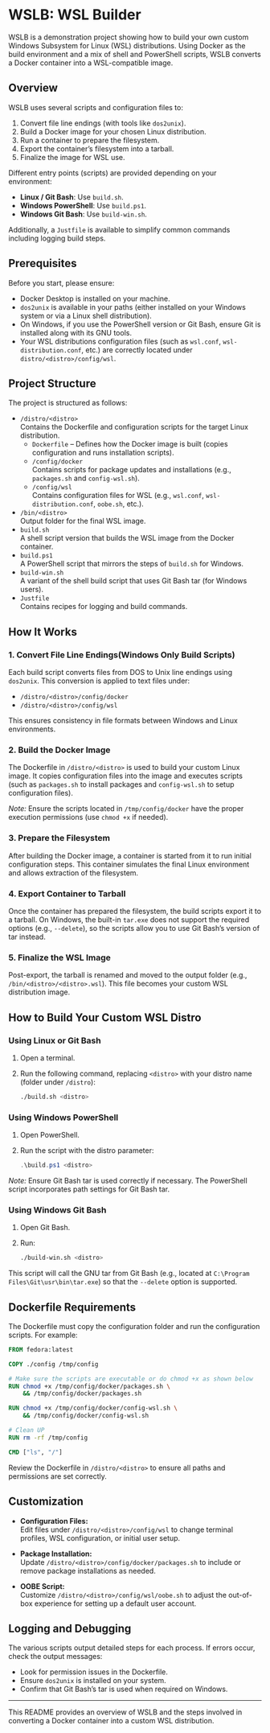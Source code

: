 # WSLB: WSL Builder

WSLB is a demonstration project showing how to build your own custom Windows Subsystem for Linux (WSL) distributions. Using Docker as the build environment and a mix of shell and PowerShell scripts, WSLB converts a Docker container into a WSL-compatible image.

## Overview

WSLB uses several scripts and configuration files to:

1. Convert file line endings (with tools like `dos2unix`).
2. Build a Docker image for your chosen Linux distribution.
3. Run a container to prepare the filesystem.
4. Export the container’s filesystem into a tarball.
5. Finalize the image for WSL use.

Different entry points (scripts) are provided depending on your environment:
- **Linux / Git Bash**: Use `build.sh`.
- **Windows PowerShell**: Use `build.ps1`.
- **Windows Git Bash**: Use `build-win.sh`.

Additionally, a `Justfile` is available to simplify common commands including logging build steps.

## Prerequisites

Before you start, please ensure:

- Docker Desktop is installed on your machine.
- `dos2unix` is available in your paths (either installed on your Windows system or via a Linux shell distribution).
- On Windows, if you use the PowerShell version or Git Bash, ensure Git is installed along with its GNU tools.
- Your WSL distributions configuration files (such as `wsl.conf`, `wsl-distribution.conf`, etc.) are correctly located under `distro/<distro>/config/wsl`.

## Project Structure

The project is structured as follows:

- `/distro/<distro>`  
  Contains the Dockerfile and configuration scripts for the target Linux distribution.
    - `Dockerfile` – Defines how the Docker image is built (copies configuration and runs installation scripts).
    - `/config/docker`  
      Contains scripts for package updates and installations (e.g., `packages.sh` and `config-wsl.sh`).
    - `/config/wsl`  
      Contains configuration files for WSL (e.g., `wsl.conf`, `wsl-distribution.conf`, `oobe.sh`, etc.).
- `/bin/<distro>`  
  Output folder for the final WSL image.
- `build.sh`  
  A shell script version that builds the WSL image from the Docker container.
- `build.ps1`  
  A PowerShell script that mirrors the steps of `build.sh` for Windows.
- `build-win.sh`  
  A variant of the shell build script that uses Git Bash tar (for Windows users).
- `Justfile`  
  Contains recipes for logging and build commands.

## How It Works

### 1. Convert File Line Endings(Windows Only Build Scripts)

Each build script converts files from DOS to Unix line endings using `dos2unix`. This conversion is applied to text files under:
- `/distro/<distro>/config/docker`
- `/distro/<distro>/config/wsl`

This ensures consistency in file formats between Windows and Linux environments.

### 2. Build the Docker Image

The Dockerfile in `/distro/<distro>` is used to build your custom Linux image. It copies configuration files into the image and executes scripts (such as `packages.sh` to install packages and `config-wsl.sh` to setup configuration files).

_Note:_ Ensure the scripts located in `/tmp/config/docker` have the proper execution permissions (use `chmod +x` if needed).

### 3. Prepare the Filesystem

After building the Docker image, a container is started from it to run initial configuration steps. This container simulates the final Linux environment and allows extraction of the filesystem.

### 4. Export Container to Tarball

Once the container has prepared the filesystem, the build scripts export it to a tarball. On Windows, the built-in `tar.exe` does not support the required options (e.g., `--delete`), so the scripts allow you to use Git Bash’s version of tar instead.

### 5. Finalize the WSL Image

Post-export, the tarball is renamed and moved to the output folder (e.g., `/bin/<distro>/<distro>.wsl`). This file becomes your custom WSL distribution image.

## How to Build Your Custom WSL Distro

### Using Linux or Git Bash

1. Open a terminal.
2. Run the following command, replacing `<distro>` with your distro name (folder under `/distro`):

   ```bash
   ./build.sh <distro>
   ```

### Using Windows PowerShell

1. Open PowerShell.
2. Run the script with the distro parameter:

   ```powershell
   .\build.ps1 <distro>
   ```

_Note:_ Ensure Git Bash tar is used correctly if necessary. The PowerShell script incorporates path settings for Git Bash tar.

### Using Windows Git Bash

1. Open Git Bash.
2. Run:

   ```bash
   ./build-win.sh <distro>
   ```

This script will call the GNU tar from Git Bash (e.g., located at `C:\Program Files\Git\usr\bin\tar.exe`) so that the `--delete` option is supported.

## Dockerfile Requirements

The Dockerfile must copy the configuration folder and run the configuration scripts. For example:

```dockerfile
FROM fedora:latest

COPY ./config /tmp/config

# Make sure the scripts are executable or do chmod +x as shown below
RUN chmod +x /tmp/config/docker/packages.sh \
    && /tmp/config/docker/packages.sh

RUN chmod +x /tmp/config/docker/config-wsl.sh \
    && /tmp/config/docker/config-wsl.sh

# Clean UP
RUN rm -rf /tmp/config

CMD ["ls", "/"]
```

Review the Dockerfile in `/distro/<distro>` to ensure all paths and permissions are set correctly.

## Customization

- **Configuration Files:**  
  Edit files under `/distro/<distro>/config/wsl` to change terminal profiles, WSL configuration, or initial user setup.

- **Package Installation:**  
  Update `/distro/<distro>/config/docker/packages.sh` to include or remove package installations as needed.

- **OOBE Script:**  
  Customize `/distro/<distro>/config/wsl/oobe.sh` to adjust the out-of-box experience for setting up a default user account.

## Logging and Debugging

The various scripts output detailed steps for each process. If errors occur, check the output messages:
- Look for permission issues in the Dockerfile.
- Ensure `dos2unix` is installed on your system.
- Confirm that Git Bash’s tar is used when required on Windows.

---

This README provides an overview of WSLB and the steps involved in converting a Docker container into a custom WSL distribution.